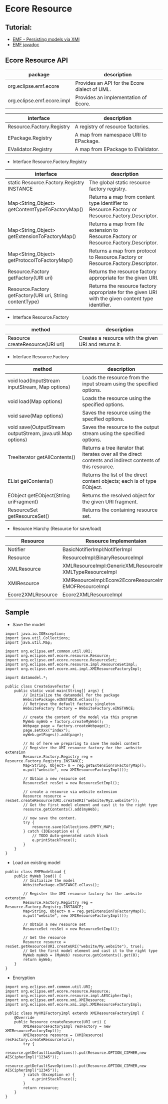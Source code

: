 # Ecore Resource

## Tutorial:
- [EMF - Persisting models via XMI](https://www.vogella.com/tutorials/EclipseEMFPersistence/article.html)
- [EMF javadoc](https://download.eclipse.org/modeling/emf/emf/javadoc/2.7.0/overview-summary.html)

## Ecore Resource API

| package | description |
|---------|-------------|
|org.eclipse.emf.ecore 	| Provides an API for the Ecore dialect of UML.|
|org.eclipse.emf.ecore.impl |	Provides an implementation of Ecore.|


| interface | description |
|-----------|-------------|
|Resource.Factory.Registry |	A registry of resource factories.|
|EPackage.Registry |	A map from namespace URI to EPackage.|
|EValidator.Registry |	A map from EPackage to EValidator.|

- Interface Resource.Factory.Registry

| interface | description |
|-----------|-------------|
| static Resource.Factory.Registry 	INSTANCE | The global static resource factory registry. |
|Map<String,Object> 	getContentTypeToFactoryMap() |   Returns a map from content type identifier to Resource.Factory or Resource.Factory.Descriptor.|
|Map<String,Object> 	getExtensionToFactoryMap() |     Returns a map from file extension to Resource.Factory or Resource.Factory.Descriptor.|
|Map<String,Object> 	getProtocolToFactoryMap()| Returns a map from protocol to Resource.Factory or Resource.Factory.Descriptor.|
|Resource.Factory 	getFactory(URI uri) |      Returns the resource factory appropriate for the given URI.|
|Resource.Factory 	getFactory(URI uri, String contentType) |    Returns the resource factory appropriate for the given URI with the given content type identifier.|

- Interface Resource.Factory

| method    | description |
|-----------|-------------|
|  Resource 	createResource(URI uri) |  Creates a resource with the given URI and returns it. |

- Interface Resource.Factory

| method    | description |
|-----------|-------------|
| void 	load(InputStream inputStream, Map<?,?> options) | Loads the resource from the input stream using the specified options.|
| void 	load(Map<?,?> options)| Loads the resource using the specified options.|
| void 	save(Map<?,?> options) | Saves the resource using the specified options.|
| void 	save(OutputStream outputStream, java.util.Map<?,?> options)|Saves the resource to the output stream using the specified options.|
| TreeIterator<EObject>	getAllContents() | Returns a tree iterator that iterates over all the direct contents and indirect contents of this resource.|
| EList<EObject> 	getContents() |  Returns the list of the direct content objects; each is of type EObject.|
| EObject	getEObject(String uriFragment) |    Returns the resolved object for the given URI fragment.|
| ResourceSet 	getResourceSet()|  Returns the containing resource set.|
  
          


- Resource Hiarchy (Resource for save/load)
  
| Resource  | Resource Implementaion | ResourceFactory Implementation|
|-----------|------------------------|-------------------------------|
|Notifier   |BasicNotifierImpl:NotifierImpl |
|Resource   |ResourceImpl:BinaryResourceImpl| Factory;ResourceFactoryImpl |
|XMLResource |XMLResourceImpl:GenericXMLResourceImpl, XMLTypeResourceImpl|XMLResourceFactoryImpl; GenericXMLResourceFactoryImpl|
|XMIResource |XMIResourceImpl:Ecore2EcoreResourceImpl, EMOFResourceImpl|XMIResourceFactoryImpl:Ecore2EcoreResourceFactoryImpl, , EcoreResourceFactoryImpl, EMOFResourceFactoryImpl|
|Ecore2XMLResource| Ecore2XMLResourceImpl|Ecore2XMLResourceFactoryImpl|
  

## Sample
- Save the model
```
import java.io.IOException;
import java.util.Collections;
import java.util.Map;

import org.eclipse.emf.common.util.URI;
import org.eclipse.emf.ecore.resource.Resource;
import org.eclipse.emf.ecore.resource.ResourceSet;
import org.eclipse.emf.ecore.resource.impl.ResourceSetImpl;
import org.eclipse.emf.ecore.xmi.impl.XMIResourceFactoryImpl;

import datamodel.*;

public class CreateSaveTester {
    public static void main(String[] args) {
        // Initialize the datamodel for the package
        WebsitePackage.eINSTANCE.eClass();
        // Retrieve the default factory singleton
        WebsiteFactory factory = WebsiteFactory.eINSTANCE;

        // create the content of the model via this program
        MyWeb myWeb = factory.createMyWeb();
        Webpage page = factory.createWebpage();
        page.setXxx("index");
        myWeb.getPages().add(page);

        // As of here we preparing to save the model content
        // Register the XMI resource factory for the .website extension
        Resource.Factory.Registry reg = Resource.Factory.Registry.INSTANCE;
        Map<String, Object> m = reg.getExtensionToFactoryMap();
        m.put("website", new XMIResourceFactoryImpl());

        // Obtain a new resource set
        ResourceSet resSet = new ResourceSetImpl();

        // create a resource via website extension
        Resource resource = resSet.createResource(URI.createURI("website/My2.website"));
        // Get the first model element and cast it to the right type
        resource.getContents().add(myWeb);

        // now save the content.
        try {
            resource.save(Collections.EMPTY_MAP);
        } catch (IOException e) {
            // TODO Auto-generated catch block
            e.printStackTrace();
        }
    }
}
```
- Load an existing model
```
public class EMFModelLoad {
    public MyWeb load() {
        // Initialize the model
        WebsitePackage.eINSTANCE.eClass();

        // Register the XMI resource factory for the .website extension
        Resource.Factory.Registry reg = Resource.Factory.Registry.INSTANCE;
        Map<String, Object> m = reg.getExtensionToFactoryMap();
        m.put("website", new XMIResourceFactoryImpl());

        // Obtain a new resource set
        ResourceSet resSet = new ResourceSetImpl();

        // Get the resource
        Resource resource = resSet.getResource(URI.createURI("website/My.website"), true);
        // Get the first model element and cast it to the right type
        MyWeb myWeb = (MyWeb) resource.getContents().get(0);
        return myWeb;
    }
}
```
- Encryption
```
import org.eclipse.emf.common.util.URI;
import org.eclipse.emf.ecore.resource.Resource;
import org.eclipse.emf.ecore.resource.impl.AESCipherImpl;
import org.eclipse.emf.ecore.xmi.XMIResource;
import org.eclipse.emf.ecore.xmi.impl.XMIResourceFactoryImpl;

public class MyXMIFactoryImpl extends XMIResourceFactoryImpl {
    @Override
    public Resource createResource(URI uri) {
        XMIResourceFactoryImpl resFactory = new XMIResourceFactoryImpl();
        XMIResource resource = (XMIResource) resFactory.createResource(uri);
        try {
            resource.getDefaultLoadOptions().put(Resource.OPTION_CIPHER,new AESCipherImpl("12345"));
            resource.getDefaultSaveOptions().put(Resource.OPTION_CIPHER,new AESCipherImpl("12345"));
        } catch (Exception e) {
            e.printStackTrace();
        }
        return resource;
    }
}
```
